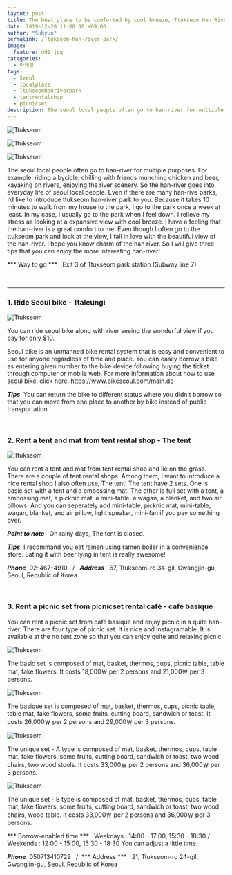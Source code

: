 ```yaml
---
layout: post
title: The best place to be comforted by cool breeze, Ttukseom Han River Park
date: 2019-12-20 11:00:00 +09:00
author: "Suhyun"
permalink: /Ttukseom-han-river-park/
image:
  feature: dd1.jpg
categories:
  - 마케팅
tags:
  - Seoul
  - localplace
  - Ttukseomhanriverpark
  - tentrentalshop
  - picnicset
description: The seoul local people often go to han-river for multiple purposes. For example, riding a bycicle, chilling with friends munching chicken and beer, kayaking on rivers, enjoying the river scenery. So the han-river goes into everyday life of seoul local people. 
---
```


![Ttukseom](/img1/03/dd3.jpg)

![Ttukseom](/img1/03/dd8.jpg)

![Ttukseom](/img1/03/dd9.jpg)

The seoul local people often go to han-river for multiple purposes. For example, riding a bycicle, chilling with friends munching chicken and beer, kayaking on rivers, enjoying the river scenery. So the han-river goes into everyday life of seoul local people. Even if there are many han-rive parks, I’d like to introduce ttukseom han-river park to you. Because it takes 10 minutes to walk from my house to the park, I go to the park once a week at least. In my case, I usually go to the park when I feel down. I relieve my stress as looking at a expansive view with cool breeze. I have a feeling that the han-river is a great comfort to me. Even though I often go to the ttukseom park and look at the view, I fall in love with the beautiful view of the han-river. I hope you know charm of the han river. So I will give three tips that you can enjoy the more interesting han-river! 

*** Way to go *** &nbsp; Exit 3 of Ttukseom park station (Subway line 7)

<br />

<hr>

### 1. Ride Seoul bike - Ttaleungi ###

![Ttukseom](/img1/03/dd5.jpg)

You can ride seoul bike along with river seeing the wonderful view if you pay for only $10.

Seoul bike is an unmanned bike rental system that is easy and convenient to use for anyone regardless of time and place. You can easily borrow a bike as entering given number to the bike device following buying the ticket through computer or mobile web. For more information about how to use seoul bike, click here.  https://www.bikeseoul.com/main.do

***Tips***&nbsp; You can return the bike to different status where you didn’t borrow so that you can move from one place to another by bike instead of public transportation.

<br />

### 2. Rent a tent and mat from tent rental shop - The tent

![Ttukseom](/img1/03/dd10.jpg)

You can rent a tent and mat from tent rental shop and lie on the grass. There are a couple of tent rental shops. Among them, I want to introduce a nice rental shop I also often use, The tent! The tent have 2 sets. One is basic set with a tent and a embossing mat. The other is full set with a tent, a embossing mat, a picknic mat, a mini-table, a wagan, a blanket, and two air pillows. And you can seperately add mini-table, picknic mat, mini-table, wagan, blanket, and air pillow, light speaker, mini-fan if you pay something over.

***Point to note*** &nbsp;  On rainy days, The tent is closed.

***Tips***&nbsp; I recommand you eat ramen using ramen boiler in a convenience store. Eating it with beer lying in tent is really awesome! 

***Phone***&nbsp; 02-467-4910  &nbsp; / &nbsp; ***Address***&nbsp; &nbsp;67, Ttukseom-ro 34-gil, Gwangjin-gu, Seoul, Republic of Korea

<br />

### 3. Rent a picnic set from picnicset rental café - café basique ###

You can rent a picnic set from café basique and enjoy picnic in a quite han-river. There are four type of picnic set. It is nice and instagramable. It is available at the no tent zone so that you can enjoy quite and relaxing picnic. 

![Ttukseom](/img1/03/basic.jpg)

The basic set is composed of mat, basket, thermos, cups, picnic table, table mat, fake flowers. It costs 18,000￦ per 2 persons and 21,000￦ per 3 persons.  

![Ttukseom](/img1/03/bai.jpg)

The basique set is composed of mat, basket, thermos, cups, picnic table, table mat, fake flowers, some fruits, cutting board, sandwich or toast. It costs 26,000￦ per 2 persons and 29,000￦ per 3 persons.

![Ttukseom](/img1/03/unia.jpg)

The unique set - A type is composed of mat, basket, thermos, cups, table mat, fake flowers, some fruits, cutting board, sandwich or toast, two wood chairs, two wood stools. It costs 33,000￦ per 2 persons and 36,000￦ per 3 persons.

![Ttukseom](/img1/03/unib.jpg)

The unique set - B type is composed of mat, basket, thermos, cups, table mat, fake flowers, some fruits, cutting board, sandwich or toast, two wood chairs, wood table. It costs 33,000￦ per 2 persons and 36,000￦ per 3 persons.

*** Borrow-enabled time *** &nbsp; Weekdays : 14:00 - 17:00, 15:30 - 18:30  / Weekends : 12:00 - 15:00, 15:30 - 18:30 You can adjust a little time.  

***Phone***&nbsp; 050713410729 &nbsp; /&nbsp; *** Address *** &nbsp; 21, Ttukseom-ro 24-gil, Gwangjin-gu, Seoul, Republic of Korea